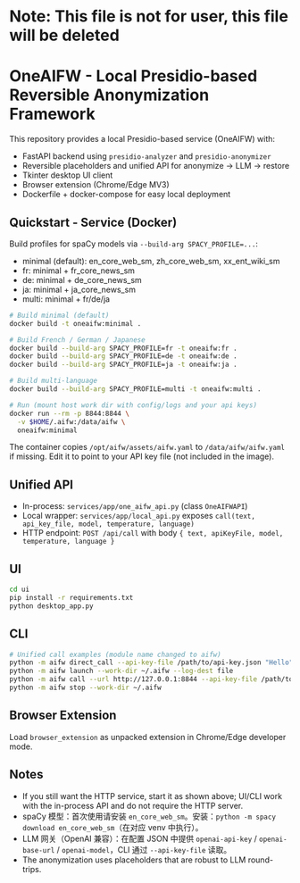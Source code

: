 # **Note: This file is not for user, this file will be deleted**

# OneAIFW - Local Presidio-based Reversible Anonymization Framework

This repository provides a local Presidio-based service (OneAIFW) with:
- FastAPI backend using `presidio-analyzer` and `presidio-anonymizer`
- Reversible placeholders and unified API for anonymize → LLM → restore
- Tkinter desktop UI client
- Browser extension (Chrome/Edge MV3)
- Dockerfile + docker-compose for easy local deployment

## Quickstart - Service (Docker)
Build profiles for spaCy models via `--build-arg SPACY_PROFILE=...`:

- minimal (default): en_core_web_sm, zh_core_web_sm, xx_ent_wiki_sm
- fr: minimal + fr_core_news_sm
- de: minimal + de_core_news_sm
- ja: minimal + ja_core_news_sm
- multi: minimal + fr/de/ja

```bash
# Build minimal (default)
docker build -t oneaifw:minimal .

# Build French / German / Japanese
docker build --build-arg SPACY_PROFILE=fr -t oneaifw:fr .
docker build --build-arg SPACY_PROFILE=de -t oneaifw:de .
docker build --build-arg SPACY_PROFILE=ja -t oneaifw:ja .

# Build multi-language
docker build --build-arg SPACY_PROFILE=multi -t oneaifw:multi .

# Run (mount host work dir with config/logs and your api keys)
docker run --rm -p 8844:8844 \
  -v $HOME/.aifw:/data/aifw \
  oneaifw:minimal
```

The container copies `/opt/aifw/assets/aifw.yaml` to `/data/aifw/aifw.yaml` if missing. Edit it to point to your API key file (not included in the image).

## Unified API
- In-process: `services/app/one_aifw_api.py` (class `OneAIFWAPI`)
- Local wrapper: `services/app/local_api.py` exposes `call(text, api_key_file, model, temperature, language)`
- HTTP endpoint: `POST /api/call` with body `{ text, apiKeyFile, model, temperature, language }`

## UI
```bash
cd ui
pip install -r requirements.txt
python desktop_app.py
```

## CLI
```bash
# Unified call examples (module name changed to aifw)
python -m aifw direct_call --api-key-file /path/to/api-key.json "Hello"
python -m aifw launch --work-dir ~/.aifw --log-dest file
python -m aifw call --url http://127.0.0.1:8844 --api-key-file /path/to/api-key.json "Hello"
python -m aifw stop --work-dir ~/.aifw
```

## Browser Extension
Load `browser_extension` as unpacked extension in Chrome/Edge developer mode.

## Notes
- If you still want the HTTP service, start it as shown above; UI/CLI work with the in-process API and do not require the HTTP server.
- spaCy 模型：首次使用请安装 `en_core_web_sm`。安装：`python -m spacy download en_core_web_sm`（在对应 venv 中执行）。
- LLM 网关（OpenAI 兼容）：在配置 JSON 中提供 `openai-api-key` / `openai-base-url` / `openai-model`，CLI 通过 `--api-key-file` 读取。
- The anonymization uses placeholders that are robust to LLM round-trips.
